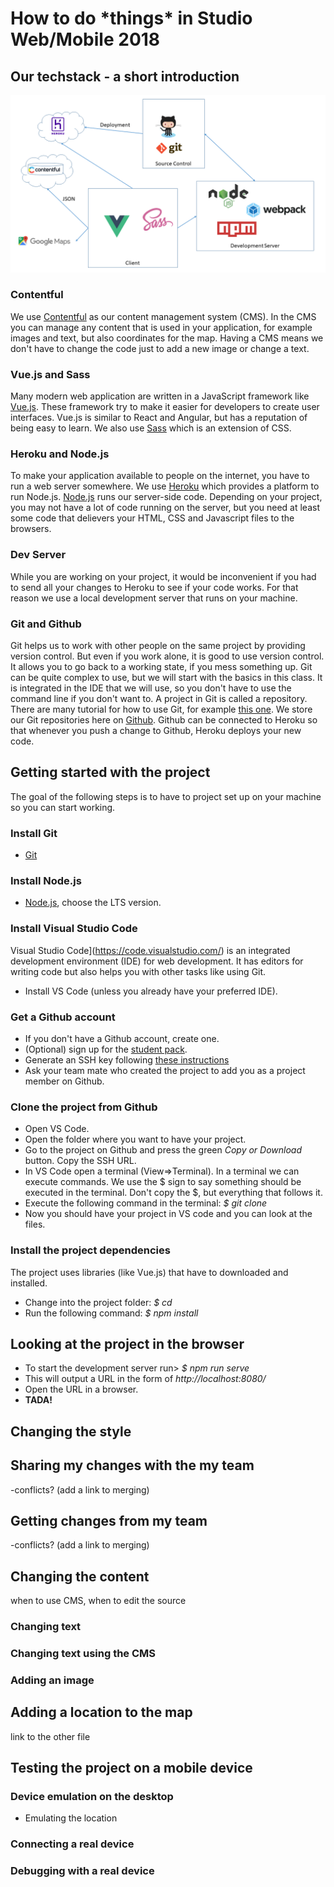 
# How to do \*things\* in Studio Web/Mobile 2018
## Our techstack - a short introduction
![Techstack](/public/techstack.png "Techstack")

### Contentful
We use [Contentful](https://www.contentful.com/) as our content management system (CMS). In the CMS you can manage any content that is used in your application, for example images and text, but also coordinates for the map. Having a CMS means we don't have to change the code just to add a new image or change a text.

### Vue.js and Sass
Many modern web application are written in a JavaScript framework like [Vue.js](https://vuejs.org/). These framework try to make it easier for developers to create user interfaces. Vue.js is similar to React and Angular, but has a reputation of being easy to learn. We also use [Sass](https://sass-lang.com/) which is an extension of CSS.
 
### Heroku and Node.js
To make your application available to people on the internet, you have to run a web server somewhere. We use [Heroku](https://dashboard.heroku.com/) which provides a platform to run Node.js. [Node.js](https://nodejs.org/en/) runs our server-side code. Depending on your project, you may not have a lot of code running on the server, but you need at least some code that delievers your HTML, CSS and Javascript files to the browsers.

### Dev Server
While you are working on your project, it would be inconvenient if you had to send all your changes to Heroku to see if your code works. For that reason we use a local development server that runs on your machine. 

### Git and Github
Git helps us to work with other people on the same project by providing version control. But even if you work alone, it is good to use version control. It allows you to go back to a working state, if you mess something up. Git can be quite complex to use, but we will start with the basics in this class. It is integrated in the IDE that we will use, so you don't have to use the command line if you don't want to. A project in Git is called a repository.
There are many tutorial for how to use Git, for example [this one](https://www.atlassian.com/git/tutorials).
We store our Git repositories here on [Github](https://github.com/). Github can be connected to Heroku so that whenever you push a change to Github, Heroku deploys your new code.

## Getting started with the project
The goal of the following steps is to have to project set up on your machine so you can start working.

### Install Git
* [Git](https://git-scm.com/)

### Install Node.js
* [Node.js](https://nodejs.org/en/), choose the LTS version.

### Install Visual Studio Code
Visual Studio Code](https://code.visualstudio.com/) is an integrated development environment (IDE) for web development. It has editors for writing code but also helps you with other tasks like using Git. 
* Install VS Code (unless you already have your preferred IDE).

### Get a Github account
* If you don't have a Github account, create one.
* (Optional) sign up for the [student pack](https://education.github.com/pack).
* Generate an SSH key following [these instructions](https://help.github.com/articles/generating-a-new-ssh-key-and-adding-it-to-the-ssh-agent/)
* Ask your team mate who created the project to add you as a project member on Github.

### Clone the project from Github
* Open VS Code.
* Open the folder where you want to have your project.
* Go to the project on Github and press the green *Copy or Download* button. Copy the SSH URL.
* In VS Code open a terminal (View=>Terminal). In a terminal we can execute commands. We use the $ sign to say something should be executed in the terminal. Don't copy the $, but everything that follows it.
* Execute the following command in the terminal: *$ git clone <your project url>*
* Now you should have your project in VS code and you can look at the files.

### Install the project dependencies
The project uses libraries (like Vue.js) that have to downloaded and installed.
* Change into the project folder: *$ cd <project folder name>*
* Run the following command: *$ npm install*

## Looking at the project in the browser
* To start the development server run> *$ npm run serve*
* This will output a URL in the form of *http://localhost:8080/*
* Open the  URL in a browser.
* **TADA!**

## Changing the style

## Sharing my changes with the my team
-conflicts? (add a link to merging)

## Getting changes from my team
-conflicts? (add a link to merging)

## Changing the content
when to use CMS, when to edit the source
### Changing text
### Changing text using the CMS
### Adding an image

## Adding a location to the map
link to the other file

## Testing the project on a mobile device
### Device emulation on the desktop
* Emulating the location
### Connecting a real device
### Debugging with a real device




